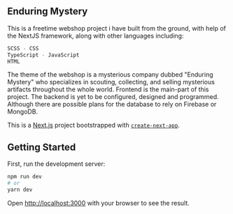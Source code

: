 ## Enduring Mystery

This is a freetime webshop project i have built from the ground, with help of the NextJS framework, along with other languages including:

```bash
SCSS - CSS
TypeScript - JavaScript
HTML
```

The theme of the webshop is a mysterious company dubbed "Enduring Mystery" who specializes in scouting, collecting, and selling mysterious artifacts throughout the whole world.
Frontend is the main-part of this project. The backend is yet to be configured, designed and programmed. Although there are possible plans for the database to rely on Firebase or MongoDB.

This is a [Next.js](https://nextjs.org/) project bootstrapped with [`create-next-app`](https://github.com/vercel/next.js/tree/canary/packages/create-next-app).

## Getting Started

First, run the development server:

```bash
npm run dev
# or
yarn dev
```

Open [http://localhost:3000](http://localhost:3000) with your browser to see the result.
